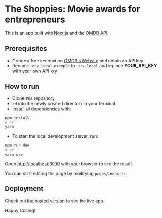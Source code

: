 # The Shoppies: Movie awards for entrepreneurs

This is an app built with [Next.js](https://nextjs.org/) and the [OMDB API](https://omdbapi.com).

## Prerequisites

- Create a free account on [OMDB's Website](http://www.omdbapi.com/apikey.aspx) and obtain an API key
- Rename `.env.local.example` to `.env.local` and replace **YOUR_API_KEY** with your own API key

## How to run

- Clone this repository
- `cd` into the newly created directory in your terminal
- Install all dependencies with:

```bash
npm install
# or
yarn
```

- To start the local development server, run:

```bash
npm run dev
# or
yarn dev
```

Open [http://localhost:3000](http://localhost:3000) with your browser to see the result.

You can start editing the page by modifying `pages/index.ts`.

## Deployment

Check out [the hosted version](https://shoppies-omega.vercel.app/) to see the live app.

Happy Coding!
